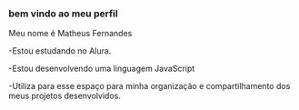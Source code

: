 ### bem vindo ao meu perfil ###
  Meu nome é Matheus Fernandes

-Estou estudando no Alura. 

-Estou desenvolvendo uma linguagem JavaScript

-Utiliza para esse espaço para minha organização e compartilhamento dos meus projetos desenvolvidos. 
